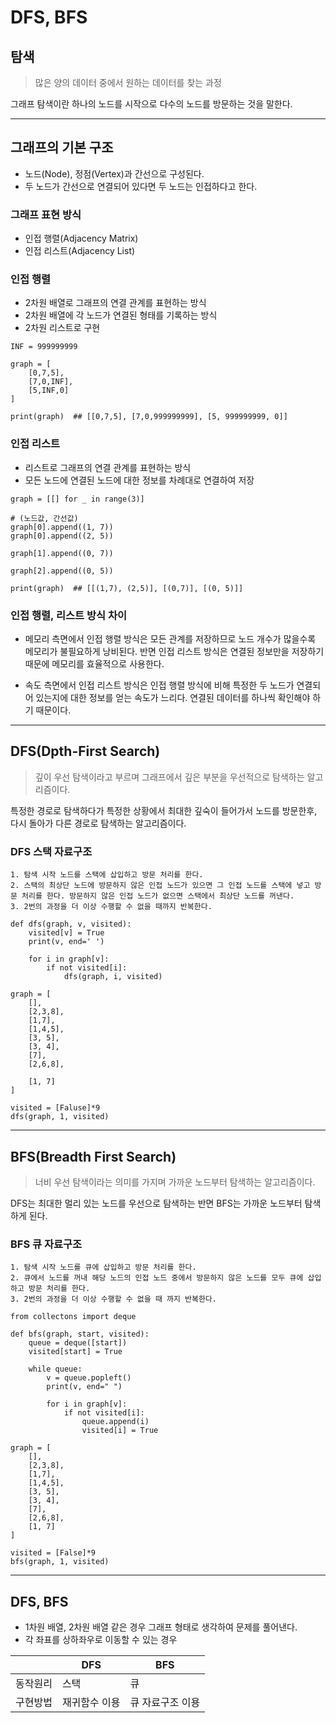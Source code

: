 # DFS, BFS

## 탐색

> 많은 양의 데이터 중에서 원하는 데이터를 찾는 과정

그래프 탐색이란 하나의 노드를 시작으로 다수의 노드를 방문하는 것을 말한다. 

---
## 그래프의 기본 구조

* 노드(Node), 정점(Vertex)과 간선으로 구성된다.
* 두 노드가 간선으로 연결되어 있다면 두 노드는 인접하다고 한다. 

### 그래프 표현 방식

* 인접 행렬(Adjacency Matrix) 
* 인접 리스트(Adjacency List) 

### 인접 행렬
* 2차원 배열로 그래프의 연결 관계를 표현하는 방식
* 2차원 배열에 각 노드가 연결된 형태를 기록하는 방식
* 2차원 리스트로 구현

~~~
INF = 999999999

graph = [
    [0,7,5],
    [7,0,INF],
    [5,INF,0]
]

print(graph)  ## [[0,7,5], [7,0,999999999], [5, 999999999, 0]]
~~~

### 인접 리스트
* 리스트로 그래프의 연결 관계를 표현하는 방식 
* 모든 노드에 연결된 노드에 대한 정보를 차례대로 연결하여 저장

~~~
graph = [[] for _ in range(3)]

# (노드값, 간선값)
graph[0].append((1, 7))
graph[0].append((2, 5))

graph[1].append((0, 7))

graph[2].append((0, 5))

print(graph)  ## [[(1,7), (2,5)], [(0,7)], [(0, 5)]]
~~~

### 인접 행렬, 리스트 방식 차이

* 메모리 측면에서 인접 행렬 방식은 모든 관계를 저장하므로 노드 개수가 많을수록 메모리가 불필요하게 낭비된다. 반면 인접 리스트 방식은 연결된 정보만을 저장하기 때문에 메모리를 효율적으로 사용한다. 

* 속도 측면에서 인접 리스트 방식은 인접 행렬 방식에 비해 특정한 두 노드가 연결되어 있는지에 대한 정보를 얻는 속도가 느리다. 연결된 데이터를 하나씩 확인해야 하기 때문이다. 

---

## DFS(Dpth-First Search)

> 깊이 우선 탐색이라고 부르며 그래프에서 깊은 부분을 우선적으로 탐색하는 알고리즘이다. 

특정한 경로로 탐색하다가 특정한 상황에서 최대한 깊숙이 들어가서 노드를 방문한후, 다시 돌아가 다른 경로로 탐색하는 알고리즘이다.

### DFS 스택 자료구조

~~~
1. 탐색 시작 노드를 스택에 삽입하고 방문 처리를 한다.
2. 스택의 최상단 노드에 방문하지 않은 인접 노드가 있으면 그 인접 노드를 스택에 넣고 방문 처리를 한다. 방문하지 않은 인접 노드가 없으면 스택에서 최상단 노드를 꺼낸다.
3. 2번의 과정을 더 이상 수행할 수 없을 때까지 반복한다. 
~~~

~~~
def dfs(graph, v, visited):
    visited[v] = True
    print(v, end=' ')

    for i in graph[v]:
        if not visited[i]:
            dfs(graph, i, visited)

graph = [
    [],
    [2,3,8],
    [1,7], 
    [1,4,5], 
    [3, 5],
    [3, 4], 
    [7],
    [2,6,8],
    
    [1, 7]
] 

visited = [Faluse]*9
dfs(graph, 1, visited)
~~~

---

## BFS(Breadth First Search)

> 너비 우선 탐색이라는 의미를 가지며 가까운 노드부터 탐색하는 알고리즘이다.

DFS는 최대한 멀리 있는 노드를 우선으로 탐색하는 반면 BFS는 가까운 노드부터 탐색하게 된다. 

### BFS 큐 자료구조

~~~
1. 탐색 시작 노드를 큐에 삽입하고 방문 처리를 한다.
2. 큐에서 노드를 꺼내 해당 노드의 인접 노드 중에서 방문하지 않은 노드를 모두 큐에 삽입하고 방문 처리를 한다.
3. 2번의 과정을 더 이상 수행할 수 없을 때 까지 반복한다. 
~~~

~~~
from collectons import deque

def bfs(graph, start, visited):
    queue = deque([start])
    visited[start] = True

    while queue:
        v = queue.popleft()
        print(v, end=" ")

        for i in graph[v]:
            if not visited[i]:
                queue.append(i)
                visited[i] = True

graph = [
    [],
    [2,3,8],
    [1,7], 
    [1,4,5], 
    [3, 5],
    [3, 4], 
    [7],
    [2,6,8],
    [1, 7]
]

visited = [False]*9
bfs(graph, 1, visited)
~~~
---

## DFS, BFS

* 1차원 배열, 2차원 배열 같은 경우 그래프 형태로 생각하여 문제를 풀어낸다. 
* 각 좌표를 상하좌우로 이동할 수 있는 경우

||DFS|BFS|
|---|---|---|
|동작원리|스택|큐|
|구현방법|재귀함수 이용|큐 자료구조 이용|

